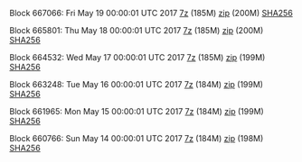 Block 667066: Fri May 19 00:00:01 UTC 2017 [7z](https://transfer.sh/v31lU/bootstrap.dat.20170519.7z) (185M) [zip](https://transfer.sh/LYVFU/bootstrap.dat.20170519.zip) (200M) [SHA256](https://transfer.sh/kqqau/sha256.txt)

Block 665801: Thu May 18 00:00:01 UTC 2017 [7z](https://transfer.sh/2OqEa/bootstrap.dat.20170518.7z) (185M) [zip](https://transfer.sh/uDZlW/bootstrap.dat.20170518.zip) (200M) [SHA256](https://transfer.sh/4Easq/sha256.txt)

Block 664532: Wed May 17 00:00:01 UTC 2017 [7z](https://transfer.sh/1jCnP/bootstrap.dat.20170517.7z) (185M) [zip](https://transfer.sh/kS4pU/bootstrap.dat.20170517.zip) (199M) [SHA256](https://transfer.sh/aEIKf/sha256.txt)

Block 663248: Tue May 16 00:00:01 UTC 2017 [7z](https://transfer.sh/Iu9sB/bootstrap.dat.20170516.7z) (184M) [zip](https://transfer.sh/URTQJ/bootstrap.dat.20170516.zip) (199M) [SHA256](https://transfer.sh/uFjXj/sha256.txt)

Block 661965: Mon May 15 00:00:01 UTC 2017 [7z](https://transfer.sh/xHczo/bootstrap.dat.20170515.7z) (184M) [zip](https://transfer.sh/kFkbv/bootstrap.dat.20170515.zip) (199M) [SHA256](https://transfer.sh/109wej/sha256.txt)

Block 660766: Sun May 14 00:00:01 UTC 2017 [7z](https://transfer.sh/64BoE/bootstrap.dat.20170514.7z) (184M) [zip](https://transfer.sh/PFNmu/bootstrap.dat.20170514.zip) (198M) [SHA256](https://transfer.sh/ib1xE/sha256.txt)
